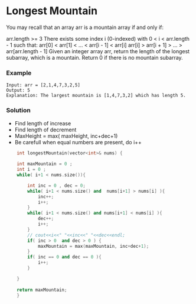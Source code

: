 # Longest Mountain

You may recall that an array arr is a mountain array if and only if:

arr.length >= 3
There exists some index i (0-indexed) with 0 < i < arr.length - 1 such that:
arr[0] < arr[1] < ... < arr[i - 1] < arr[i]
arr[i] > arr[i + 1] > ... > arr[arr.length - 1]
Given an integer array arr, return the length of the longest subarray, which is a mountain. Return 0 if there is no mountain subarray.

### Example
```
Input: arr = [2,1,4,7,3,2,5]
Output: 5
Explanation: The largest mountain is [1,4,7,3,2] which has length 5.
```

### Solution 
- Find length of increase
- Find length of decrement
- MaxHeight = max( maxHeight, inc+dec+1)
- Be carefull when equal numbers are present, do i++

```cpp
    int longestMountain(vector<int>& nums) {
		
	int maxMountain = 0 ;
	int i = 0 ;
	while( i+1 < nums.size()){

		int inc = 0 , dec = 0;
		while( i+1 < nums.size() and  nums[i+1] > nums[i] ){
			inc++;
			i++;
		}
		while( i+1 < nums.size() and nums[i+1] < nums[i] ){
			dec++;
			i++;
		}
		// cout<<i<<" "<<inc<<" "<<dec<<endl;
		if( inc > 0  and dec > 0 ) {
			maxMountain = max(maxMountain, inc+dec+1);
		}
		if( inc == 0 and dec == 0 ){
			i++;
		}

	}
	
	return maxMountain;
    }
```